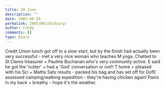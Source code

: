 ```yaml
---
title: 29 June
description: ""
date: 2005-06-29
permalink: 2005/06/29/diary/
author: Cindy
comments: []
type: Diary
---
```


Credit Union lunch got off to a slow start, but by the finish had actually been very successful - met a very nice woman who teaches M yoga. Chatted to St Clems treasurer + Pauline Buchanan who's very community active. E said he got the 'nutter' + had a 'God' conversation or not!! T home + pleased with his Sci + Maths Sats results - packed his bag and has set off for DofE assessed camping/walking expedition - they're having chicken again! Pains in my back + breathy - hope it's the weather.
